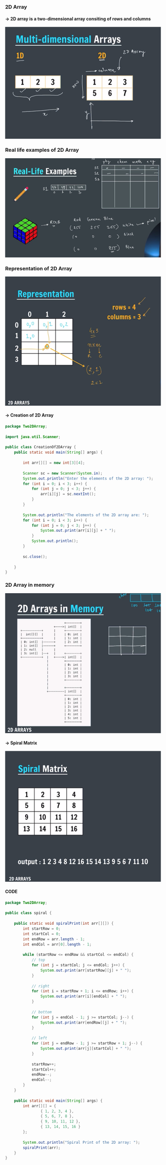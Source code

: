 ### 2D Array

#### -> 2D array is a two-dimensional array consiting of rows and columns

![2D Array](image1.png)

### Real life examples of 2D Array

![Real life example](image.png)

### Representation of 2D Array

![Representation](image2.png)

#### -> Creation of 2D Array

```java
package Two2DArray;

import java.util.Scanner;

public class CreationOf2DArray {
    public static void main(String[] args) {

        int arr[][] = new int[3][4];

        Scanner sc = new Scanner(System.in);
        System.out.println("Enter the elements of the 2D array: ");
        for (int i = 0; i < 3; i++) {
            for (int j = 0; j < 3; j++) {
                arr[i][j] = sc.nextInt();
            }
        }

        System.out.println("The elements of the 2D array are: ");
        for (int i = 0; i < 3; i++) {
            for (int j = 0; j < 3; j++) {
                System.out.print(arr[i][j] + " ");
            }
            System.out.println();
        }

        sc.close();

    }
}
```

### 2D Array in memory

![Array in memory](image3.png)

#### -> Spiral Matrix

![alt text](image4.png)

#### CODE

```java
package Two2DArray;

public class spiral {

    public static void spiralPrint(int arr[][]) {
        int startRow = 0;
        int startCol = 0;
        int endRow = arr.length - 1;
        int endCol = arr[0].length - 1;

        while (startRow <= endRow && startCol <= endCol) {
            // top
            for (int j = startCol; j <= endCol; j++) {
                System.out.print(arr[startRow][j] + " ");
            }

            // right
            for (int i = startRow + 1; i <= endRow; i++) {
                System.out.print(arr[i][endCol] + " ");
            }

            // bottom
            for (int j = endCol - 1; j >= startCol; j--) {
                System.out.print(arr[endRow][j] + " ");
            }

            // left
            for (int j = endRow - 1; j >= startRow + 1; j--) {
                System.out.print(arr[j][startCol] + " ");
            }

            startRow++;
            startCol++;
            endRow--;
            endCol--;
        }
    }

    public static void main(String[] args) {
        int arr[][] = {
                { 1, 2, 3, 4 },
                { 5, 6, 7, 8 },
                { 9, 10, 11, 12 },
                { 13, 14, 15, 16 }
        };

        System.out.println("Spiral Print of the 2D array: ");
        spiralPrint(arr);
    }
}
```

